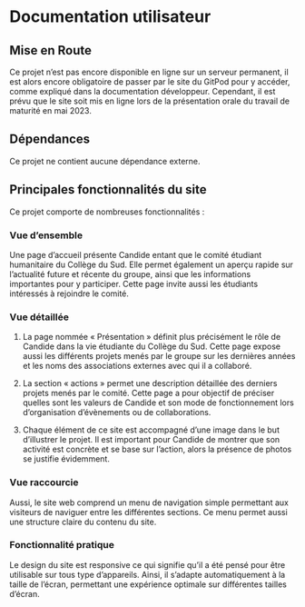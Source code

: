# Documentation utilisateur

## Mise en Route 
       
Ce projet n’est pas encore disponible en ligne sur un serveur permanent, il est alors encore obligatoire de passer par le site du GitPod pour y accéder, comme expliqué dans la documentation développeur. Cependant, il est prévu que le site soit mis en ligne lors de la présentation orale du travail de maturité en mai 2023. 

## Dépendances

Ce projet ne contient aucune dépendance externe.

## Principales fonctionnalités du site

Ce projet comporte de nombreuses fonctionnalités : 

### Vue d’ensemble 

Une page d’accueil présente Candide entant que le comité étudiant humanitaire du Collège du Sud. Elle permet également un aperçu rapide sur l’actualité future et récente du groupe, ainsi que les informations importantes pour y participer. Cette page invite aussi les étudiants intéressés à rejoindre le comité.

### Vue détaillée 

1.	La page nommée « Présentation » définit plus précisément le rôle de Candide dans la vie étudiante du Collège du Sud. Cette page expose aussi les différents projets menés par le groupe sur les dernières années et les noms des associations externes avec qui il a collaboré.

2.	La section « actions » permet une description détaillée des derniers projets menés par le comité. Cette page a pour objectif de préciser quelles sont les valeurs de Candide et son mode de fonctionnement lors d’organisation d’évènements ou de collaborations. 

3.	Chaque élément de ce site est accompagné d’une image dans le but d’illustrer le projet. Il est important pour Candide de montrer que son activité est concrète et se base sur l’action, alors la présence de photos se justifie évidemment.

### Vue raccourcie

Aussi, le site web comprend un menu de navigation simple permettant aux visiteurs de naviguer entre les différentes sections. Ce menu permet aussi une structure claire du contenu du site.

### Fonctionnalité pratique

Le design du site est responsive ce qui signifie qu’il a été pensé pour être utilisable sur tous type d’appareils. Ainsi, il s’adapte automatiquement à la taille de l’écran, permettant une expérience optimale sur différentes tailles d’écran.


 
